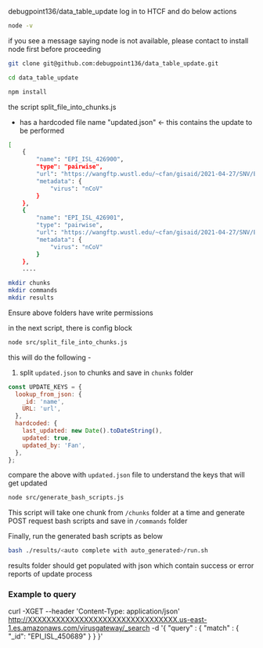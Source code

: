 debugpoint136/data_table_update
log in to HTCF and do below actions

```bash
node -v
```

if you see a message saying node is not available, please contact to install node first before proceeding

```bash
git clone git@github.com:debugpoint136/data_table_update.git

cd data_table_update

npm install
```

the script split_file_into_chunks.js

- has a hardcoded file name "updated.json" <- this contains the update to be performed

```bash
[
    {
        "name": "EPI_ISL_426900",
        "type": "pairwise",
        "url": "https://wangftp.wustl.edu/~cfan/gisaid/2021-04-27/SNV/EPI_ISL_426900.bed.gz",
        "metadata": {
            "virus": "nCoV"
        }
    },
    {
        "name": "EPI_ISL_426901",
        "type": "pairwise",
        "url": "https://wangftp.wustl.edu/~cfan/gisaid/2021-04-27/SNV/EPI_ISL_426901.bed.gz",
        "metadata": {
            "virus": "nCoV"
        }
    },
    ....
```

```bash
mkdir chunks
mkdir commands
mkdir results
```

Ensure above folders have write permissions

in the next script, there is config block

```bash
node src/split_file_into_chunks.js
```

this will do the following -

1. split `updated.json` to chunks and save in `chunks` folder

```javascript
const UPDATE_KEYS = {
  lookup_from_json: {
    _id: 'name',
    URL: 'url',
  },
  hardcoded: {
    last_updated: new Date().toDateString(),
    updated: true,
    updated_by: 'Fan',
  },
};
```

compare the above with `updated.json` file to understand the keys that will get updated

```bash
node src/generate_bash_scripts.js
```

This script will take one chunk from `/chunks` folder at a time and generate POST request bash scripts and save in `/commands` folder

Finally, run the generated bash scripts as below

```bash
bash ./results/<auto complete with auto_generated>/run.sh
```

results folder should get populated with json which contain success or error reports of update process

### Example to query

curl -XGET --header 'Content-Type: application/json' http://XXXXXXXXXXXXXXXXXXXXXXXXXXXXXXXX.us-east-1.es.amazonaws.com/virusgateway/_search -d '{
"query" : {
"match" : { "\_id": "EPI_ISL_450689" }
}
}'
